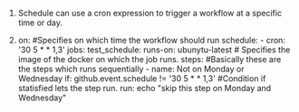 1. Schedule can use a cron expression to trigger a workflow at a specific time or day. 


2. on:  #Specifies on which time the workflow should run
        schedule:
            - cron: '30 5 * * 1,3'
   jobs:
       test_schedule:
        runs-on: ubunytu-latest # Specifies the image of the docker on which the job runs. 
        steps:  #Basically these are the steps which runs sequentially 
            - name: Not on Monday or Wednesday
              if: github.event.schedule != '30 5 * * 1,3'  #Condition if statisfied lets the step run. 
              run: echo "skip this step on Monday and Wednesday"